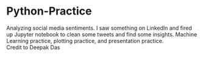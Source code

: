 # Python-Practice
Analyzing social media sentiments. I saw something on LinkedIn and fired up Jupyter notebook to clean some tweets and find some insights. Machine Learning practice, plotting practice, and presentation practice.  
Credit to Deepak Das
